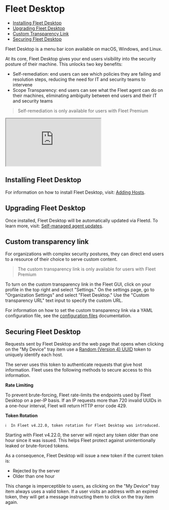 # Fleet Desktop
- [Installing Fleet Desktop](#installing-fleet-desktop)
- [Upgrading Fleet Desktop](#upgrading-fleet-desktop)
- [Custom Transparency Link](#custom-transparency-link)
- [Securing Fleet Desktop](#securing-fleet-desktop)

Fleet Desktop is a menu bar icon available on macOS, Windows, and Linux.

At its core, Fleet Desktop gives your end users visibility into the security posture of their machine. This unlocks two key benefits:
* Self-remediation: end users can see which policies they are failing and resolution steps, reducing the need for IT and security teams to intervene
* Scope Transparency: end users can see what the Fleet agent can do on their machines, eliminating ambiguity between end users and their IT and security teams

> Self-remediation is only available for users with Fleet Premium

<div purpose="embedded-content">
   <iframe src="https://www.youtube.com/embed/cI2vDG3PbVo" allowfullscreen></iframe>
</div>

## Installing Fleet Desktop
For information on how to install Fleet Desktop, visit: [Adding Hosts](https://fleetdm.com/docs/using-fleet/adding-hosts#fleet-desktop).

## Upgrading Fleet Desktop
Once installed, Fleet Desktop will be automatically updated via Fleetd. To learn more, visit: [Self-managed agent updates](https://fleetdm.com/docs/deploying/fleetctl-agent-updates#self-managed-agent-updates).

## Custom transparency link
For organizations with complex security postures, they can direct end users to a resource of their choice to serve custom content.

> The custom transparency link is only available for users with Fleet Premium

To turn on the custom transparency link in the Fleet GUI, click on your profile in the top right and select "Settings."
On the settings page, go to "Organization Settings" and select "Fleet Desktop." Use the "Custom transparency URL" text input to specify the custom URL.

For information on how to set the custom transparency link via a YAML configuration file, see the [configuration files](https://fleetdm.com/docs/configuration/fleet-server-configuration#fleet-desktop-settings) documentation.

## Securing Fleet Desktop

Requests sent by Fleet Desktop and the web page that opens when clicking on the "My Device" tray item use a [Random (Version 4) UUID](https://www.rfc-editor.org/rfc/rfc4122.html#section-4.4) token to uniquely identify each host.

The server uses this token to authenticate requests that give host information. Fleet uses the following methods to secure access to this information.

**Rate Limiting**

To prevent brute-forcing, Fleet rate-limits the endpoints used by Fleet Desktop on a per-IP basis. If an IP requests more than 720 invalid UUIDs in a one-hour interval, Fleet will return HTTP error code 429.

**Token Rotation**

```
ℹ️  In Fleet v4.22.0, token rotation for Fleet Desktop was introduced.
```

Starting with Fleet v4.22.0, the server will reject any token older than one hour since it was issued. This helps Fleet protect against unintentionally leaked or brute-forced tokens.

As a consequence, Fleet Desktop will issue a new token if the current token is:

- Rejected by the server
- Older than one hour

This change is imperceptible to users, as clicking on the "My Device" tray item always uses a valid token. If a user visits an address with an expired token, they will get a message instructing them to click on the tray item again.

<meta name="title" value="Fleet Desktop">
<meta name="pageOrderInSection" value="450">
<meta name="description" value="Learn about Fleet Desktop's features for self-remediation and transparency.">
<meta name="navSection" value="The basics">